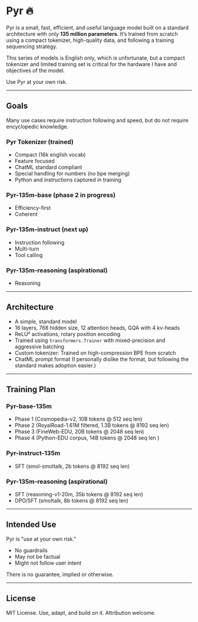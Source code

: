 # Pyr 🔥

Pyr is a small, fast, efficient, and useful language model built on a standard architecture with only **135 million parameters**. It’s trained from scratch using a compact tokenizer, high-quality data, and following a training sequencing strategy.

This series of models is English only, which is unfortunate, but a compact tokenizer and limited training set is critical for the hardware I have and objectives of the model.

Use Pyr at your own risk.

---

## Goals

Many use cases require instruction following and speed, but do not require encyclopedic knowledge.

### Pyr Tokenizer (trained)

- Compact (16k english vocab)
- Feature focused
- ChatML standard compliant
- Special handling for numbers (no bpe merging)
- Python and instructions captured in training

### Pyr-135m-base (phase 2 in progress)

- Efficiency-first
- Coherent

### Pyr-135m-instruct (next up)

- Instruction following
- Multi-turn
- Tool calling 

### Pyr-135m-reasoning (aspirational)

- Reasoning

---

## Architecture

- A simple, standard model
- 16 layers, 768 hidden size, 12 attention heads, GQA with 4 kv-heads
- ReLU² activations, rotary position encoding
- Trained using `transformers.Trainer` with mixed-precision and aggressive batching
- Custom tokenizer: Trained on high-compression BPE from scratch
- ChatML prompt format (I personally dislike the format, but following the standard makes adoption easier.)

---

## Training Plan

### Pyr-base-135m

- Phase 1 (Cosmopedia-v2, 10B tokens @ 512 seq len)
- Phase 2 (RoyalRoad-1.61M filtered, 1.3B tokens @ 8192 seq len)
- Phase 3 (FineWeb-EDU, 20B tokens @ 2048 seq len)
- Phase 4 (Python-EDU corpus, 14B tokens @ 2048 seq len )

### Pyr-instruct-135m

- SFT (smol-smoltalk, 2b tokens @ 8192 seq len)

### Pyr-135m-reasoning (aspirational)

- SFT (reasoning-v1-20m, 35b tokens @ 8192 seq len)
- DPO/SFT (smoltalk, 8b tokens @ 8192 seq len)

---

## Intended Use

Pyr is "use at your own risk."

* No guardrails 
* May not be factual
* Might not follow user intent

There is no guarantee, implied or otherwise.

---

## License

MIT License. Use, adapt, and build on it. Attribution welcome.



